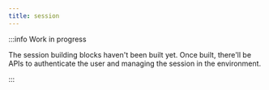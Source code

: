 ```yaml
---
title: session
---
```


:::info Work in progress

The session building blocks haven't been built yet.
Once built,
there'll be APIs to authenticate the user and managing the session in the environment.

:::
